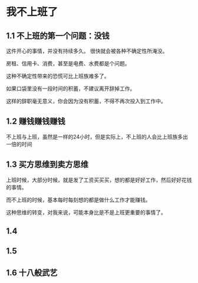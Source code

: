 # 我不上班了

## 1.1 不上班的第一个问题：没钱

这件开心的事情，并没有持续多久。
很快就会被各种不确定性所淹没。

房租、信用卡、消费，甚至是电费、水费都是个问题。

这种不确定性带来的恐慌可比上班族难多了。

如果口袋里没有一段时间的积蓄，不建议离开辞掉工作。

这样的辞职毫无意义，你会因为没有积蓄，不得不再次投入到工作中。

## 1.2 赚钱赚钱赚钱

不上班与上班，虽然是一样的24小时，但是实际上，不上班的人会比上班族多出一倍的时间

## 1.3 买方思维到卖方思维

上班时候，大部分时候，就是发了工资买买买，想的都是好好工作，然后好好花钱的事情。

而不上班的时候，基本每时每刻想的都是做什么工作才能赚钱。

这种思维的转变，对我来说，可能本身比是不是上班更重要的事情了。

## 1.4

## 1.5

## 1.6 十八般武艺
